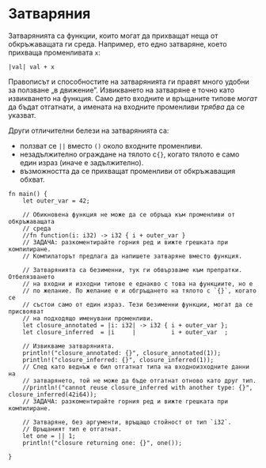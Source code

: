 # Затваряния

Затварянията са функции, които могат да прихващат неща от обкръжаващата ги
среда. Например, ето едно затваряне, което прихваща променливата `x`:

```Ръждьо
|val| val + x
```
Правописът и способностите на затварянията ги правят много удобни за ползване „в движение”. Извикването на затваряне е точно като извикването на функция. Само дето входните и връщаните типове *могат* да бъдат отгатнати, а имената на входните променливи *трябва* да се указват.


Други отличителни белези на затварянията са:
* ползват се `||` вместо `()` около входните променливи.
* незадължително ограждане на тялото с`{}`, когато тялото е само един израз (иначе е задължително).
* възможността да се прихващат променливи от обкръжаващия обхват.

```rust,editable
fn main() {
    let outer_var = 42;
    
    // Обикновена функция не може да се обръща към променливи от обкръжаващата
    // среда
    //fn function(i: i32) -> i32 { i + outer_var }
    // ЗАДАЧА: разкоментирайте горния ред и вижте грешката при компилиране.
    // Компилаторът предлага да напишете затваряне вместо функция.

    // Затварянията са безименни, тук ги обвързваме към препратки. Отбелязването
    // на входни и изходни типове е еднакво с това на функциите, но е
    // по желание. По желание е и обгръщането на тялото с `{}`, когато се
    // състои само от един израз. Тези безименни функции, могат да се присвояват
    // на подходящо именувани променливи.
    let closure_annotated = |i: i32| -> i32 { i + outer_var };
    let closure_inferred  = |i     |          i + outer_var  ;

    // Извикваме затварянията.
    println!("closure_annotated: {}", closure_annotated(1));
    println!("closure_inferred: {}", closure_inferred(1));
    // След като веднъж е бил отгатнат типа на входноизходните данни на
    // затварянето, той не може да бъде отгатнат отново като друг тип.
    //println!("cannot reuse closure_inferred with another type: {}", closure_inferred(42i64));
    // ЗАДАЧА: разкоментирайте горния ред и вижте грешката при компилиране.

    // Затваряне, без аргументи, връщащо стойност от тип `i32`.
    // Връщаният тип е отгатнат.
    let one = || 1;
    println!("closure returning one: {}", one());

}
```
